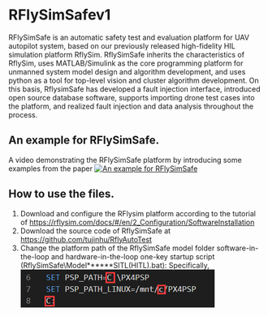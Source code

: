 # RFlySimSafev1
RFlySimSafe is an automatic safety test and evaluation platform for UAV autopilot system, based on our previously released high-fidelity HIL simulation 
platform RflySim. RflySimSafe inherits the characteristics of RflySim, uses MATLAB/Simulink as the core programming platform for unmanned system model
design and algorithm development, and uses python as a tool for top-level vision and cluster algorithm development. On this basis, RflysimSafe 
has developed a fault injection interface, introduced open source database software, supports importing drone test cases into the platform, and 
realized fault injection and data analysis throughout the process.


## An example for RFlySimSafe.
A video demonstrating the RFlySimSafe platform by introducing some examples from the paper
[![An example for RFlySimSafe](https://res.cloudinary.com/marcomontalbano/image/upload/v1679997079/video_to_markdown/images/youtube--Abd9i0Ni7SQ-c05b58ac6eb4c4700831b2b3070cd403.jpg)](https://youtu.be/Abd9i0Ni7SQ "An example for RFlySimSafe")

## How to use the files.
1. Download and configure the RFlysim platform according to the tutorial of https://rflysim.com/docs/#/en/2_Configuration/SoftwareInstallation
2. Download the source code of RflySimSafe at https://github.com/tujinhu/RflyAutoTest
3. Change the platform path of the RflySimSafe model folder software-in-the-loop and hardware-in-the-loop one-key startup script (RflySimSafe\Model\***\***SITL(HITL).bat): Specifically,
![E:\Tujinhu\Git\RFlySimSafev1\image](image1.png "相对路径演示")

